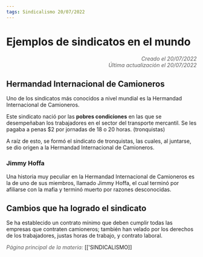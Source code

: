 ```yaml
---
tags: Sindicalismo 20/07/2022
---
```


# Ejemplos de sindicatos en el mundo
<div style="text-align: right; opacity: 0.7; font-style: italic;">Creado el 20/07/2022</div>
<div style="text-align: right; opacity: 0.7; font-style: italic;">Última actualización el 20/07/2022</div>

## Hermandad Internacional de Camioneros

Uno de los sindicatos más conocidos a nivel mundial es la Hermandad Internacional de Camioneros. 

Este sindicato nació por las **pobres condiciones** en las que se desempeñaban los trabajadores en el sector del transporte mercantil. Se les pagaba a penas $2 por jornadas de 18 o 20 horas. (tronquistas)

A raíz de esto, se formó el sindicato de tronquistas, las cuales, al juntarse, se dio origen a la Hermandad Internacional de Camioneros.

### Jimmy Hoffa

Una historia muy peculiar en la Hermandad Internacional de Camioneros es la de uno de sus miembros, llamado Jimmy Hoffa, el cual terminó por afiliarse con la mafia y terminó muerto por razones desconocidas.

## Cambios que ha logrado el sindicato

Se ha establecido un contrato mínimo que deben cumplir todas las empresas que contraten camioneros; también han velado por los derechos de los trabajadores, justas horas de trabajo, y contrato laboral.

<span style="opacity: 0.7; font-style: italic;">Página principal de la materia:</span> [['SINDICALISMO]]